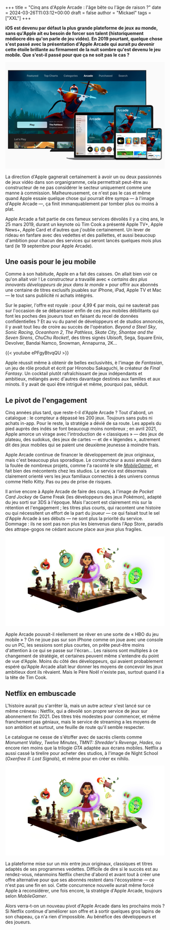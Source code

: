 +++
title = "Cinq ans d'Apple Arcade : l'âge bête ou l'âge de raison ?"
date = 2024-03-26T11:03:12+00:00
draft = false
author = "Mickael"
tags = ["XXL"]
+++

**iOS est devenu par défaut la plus grande plateforme de jeux au monde, sans qu'Apple ait eu besoin de forcer son talent (historiquement médiocre dès qu'on parle de jeu vidéo). En 2019 pourtant, quelque chose s'est passé avec la présentation d'Apple Arcade qui aurait pu devenir cette étoile brillante au firmament de la nuit sombre qu'est devenu le jeu mobile. Que s'est-il passé pour que ça ne soit pas le cas ?**

![Apple Arcade en 2019](AppleArcade.jpg "Apple Arcade en 2019, le temps des promesses.")

La direction d'Apple gagnerait certainement à avoir un ou deux passionnés de jeux vidéo dans son organigramme, cela permettrait peut-être au constructeur de ne pas considérer le secteur uniquement comme une manne à commission. Malheureusement, ce n'est pas le cas et même quand Apple essaie quelque chose qui pourrait être sympa — à l'image d'Apple Arcade —, ça finit immanquablement par tomber plus ou moins à plat.

Apple Arcade a fait partie de ces fameux services dévoilés il y a cinq ans, le 25 mars 2019, durant un keynote où Tim Cook a  présenté Apple TV+, Apple News+, Apple Card et d'autres que j'oublie certainement. Un lever de rideau en fanfare avec des vedettes et des paillettes, et aussi beaucoup d'ambition pour chacun des services qui seront lancés quelques mois plus tard (le 19 septembre pour Apple Arcade).

## Une oasis pour le jeu mobile

Comme à son habitude, Apple en a fait des caisses. On allait bien voir ce qu'on allait voir ! Le constructeur a travaillé avec « *certains des plus innovants développeurs de jeux dans le monde* » pour offrir aux abonnés une centaine de titres exclusifs jouables sur iPhone, iPad, Apple TV et Mac — le tout sans publicité ni achats intégrés.

Sur le papier, l'offre est royale : pour 4,99 € par mois, qui ne sauterait pas sur l'occasion de se débarrasser enfin de ces jeux mobiles débilitants qui font les poches des joueurs tout en faisant du recel de données confidentielles ? Et au vu du panel de développeurs et de studios annoncés, il y avait tout lieu de croire au succès de l'opération. *Beyond a Steel Sky*, *Sonic Racing*, *Oceanhorn 2*, *The Pathless*, *Skate City*, *Shantae and the Seven Sirens*, *ChuChu Rocket!*, des titres signés Ubisoft, Sega, Square Enix, Devolver, Bandai Namco, Snowman, Annapurna, 2K…

{{< youtube ePFgyBtvqQU >}} 

Apple réussit même à obtenir de belles exclusivités, è l'image de *Fantasian*, un jeu de rôle produit et écrit par Hironobu Sakaguchi, le créateur de *Final Fantasy*. Un cocktail plutôt rafraîchissant de jeux indépendants et ambitieux, mélangés avec d'autres davantage destinés aux familles et aux minots. Il y avait de quoi être intrigué et même, pourquoi pas, séduit.

## Le pivot de l'engagement

Cinq années plus tard, que reste-t-il d'Apple Arcade ? Tout d'abord, un catalogue : le compteur a dépassé les 200 jeux. Toujours sans pubs ni achats in-app. Pour le reste, la stratégie a dévié de sa route. Les appels du pied auprès des indés se font beaucoup moins nombreux ; en avril 2021, Apple amorce un virage avec l'introduction de « classiques » — des jeux de plateau, des sudokus, des jeux de cartes — et de « légendes », autrement dit des jeux mobiles qui se paient une deuxième jeunesse à moindre frais.

Apple Arcade continue de financer le développement de jeux originaux, mais c'est beaucoup plus sporadique. Le constructeur a aussi annulé dans la foulée de nombreux projets, comme l'a raconté le site *[MobileGamer](https://mobilegamer.biz/inside-apple-arcade-axed-games-declining-payouts-disillusioned-studios-and-an-uncertain-future/)*, et fait bien des mécontents chez les studios. Le service est désormais clairement orienté vers les jeux familiaux connectés à des univers connus comme Hello Kitty.  Pas ou peu de prise de risques.

Il arrive encore à Apple Arcade de faire des coups, à l'image de *Pocket Card Jockey* de Game Freak (les développeurs des jeux Pokémon), adapté du jeu sorti sur 3DS à l'époque. Mais l'accent est clairement mis sur la rétention et l'engagement ; les titres plus courts, qui racontent une histoire ou qui nécessitent un effort de la part du joueur — ce qui faisait tout le sel d'Apple Arcade à ses débuts — ne sont plus la priorité du service. Dommage : ils ne sont pas non plus les bienvenus dans l'App Store, paradis des attrape-gogos ne cédant aucune place aux jeux plus fragiles.

![Apple Arcade Vision Pro](AppleArcade2.jpg "Apple Arcade sert désormais de support marketing pour le Vision Pro.")

Apple Arcade pouvait-il réellement se rêver en une sorte de « HBO du jeu mobile » ? On ne joue pas sur son iPhone comme on joue avec une console ou un PC, les sessions sont plus courtes, on prête peut-être moins d'attention à ce qui se passe sur l'écran… Les raisons sont multiples à ce changement de stratégie, et certaines peuvent même s'entendre du point de vue d'Apple. Moins du côté des développeurs, qui avaient probablement espéré qu'Apple Arcade allait leur donner les moyens de concevoir les jeux ambitieux dont ils rêvaient. Mais le Père Noël n'existe pas, surtout quand il a la tête de Tim Cook.

## Netflix en embuscade

L'histoire aurait pu s'arrêter là, mais un autre acteur s'est lancé sur ce même créneau : Netflix, qui a dévoilé son propre service de jeux sur abonnement fin 2021. Des titres très modestes pour commencer, et même franchement pas géniaux, mais le service de streaming a les moyens de son ambition et surtout, une feuille de route qu'il semble respecter.

Le catalogue ne cesse de s'étoffer avec de sacrés clients comme *Monument Valley*, *Twelve Minutes*, *TMNT: Shredder's Revenge*, *Hades*, ou encore rien moins que la trilogie *GTA* adaptée aux écrans mobiles. Netflix a aussi cassé la tirelire pour acheter des studios, à l'image de Night School (*Oxenfree II: Lost Signals*), et même pour en créer ex nihilo.

![Netflix jeux](AppleArcade2.jpg "Netflix se paie de sacrés exclusivités à l'image d'Hades.")

La plateforme mise sur un mix entre jeux originaux, classiques et titres adaptés de ses programmes vedettes. Difficile de dire si le succès est au rendez-vous, néanmoins Netflix cherche d'abord et avant tout à créer une offre alternative pour que ses abonnés restent dans l'écosystème — ce n'est pas une fin en soi. Cette concurrence nouvelle aurait même forcé Apple à reconsidérer, une fois encore, la stratégie d'Apple Arcade, toujours selon *MobileGamer*.

Alors verra-t-on un nouveau pivot d'Apple Arcade dans les prochains mois ? Si Netflix continue d'améliorer son offre et à sortir quelques gros lapins de son chapeau, ça n'a rien d'impossible. Au bénéfice des développeurs et des joueurs.